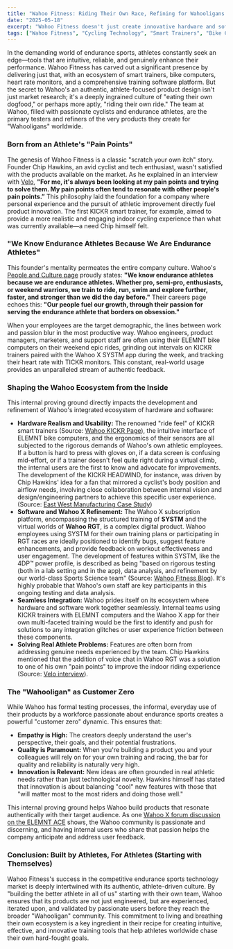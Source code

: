 ```yaml
---
title: "Wahoo Fitness: Riding Their Own Race, Refining for Wahooligans Everywhere"
date: "2025-05-18"
excerpt: "Wahoo Fitness doesn't just create innovative hardware and software for cyclists and endurance athletes; its own team of 'Wahooligans,' driven by a passion for performance, are the first and most critical users. This deep internal immersion in their own ecosystem—from KICKR trainers to ELEMNT computers and the Wahoo X platform—is fundamental to how they build better athletes, starting with themselves."
tags: ["Wahoo Fitness", "Cycling Technology", "Smart Trainers", "Bike Computers", "Wahoo KICKR", "Wahoo ELEMNT", "Wahoo X", "SYSTM", "RGT", "Product Development", "Dogfooding", "Company Culture", "Endurance Sports"]
---
```


In the demanding world of endurance sports, athletes constantly seek an edge—tools that are intuitive, reliable, and genuinely enhance their performance. Wahoo Fitness has carved out a significant presence by delivering just that, with an ecosystem of smart trainers, bike computers, heart rate monitors, and a comprehensive training software platform. But the secret to Wahoo's an authentic, athlete-focused product design isn't just market research; it's a deeply ingrained culture of "eating their own dogfood," or perhaps more aptly, "riding their own ride." The team at Wahoo, filled with passionate cyclists and endurance athletes, are the primary testers and refiners of the very products they create for "Wahooligans" worldwide.

### Born from an Athlete's "Pain Points"

The genesis of Wahoo Fitness is a classic "scratch your own itch" story. Founder Chip Hawkins, an avid cyclist and tech enthusiast, wasn't satisfied with the products available on the market. As he explained in an interview with [Velo](https://velo.outsideonline.com/road/road-culture/adapt-innovate-hunker-down-exclusive-interview-with-wahoo-ceo-chip-hawkins/), **"For me, it's always been looking at my pain points and trying to solve them. My pain points often tend to resonate with other people's pain points.”** This philosophy laid the foundation for a company where personal experience and the pursuit of athletic improvement directly fuel product innovation. The first KICKR smart trainer, for example, aimed to provide a more realistic and engaging indoor cycling experience than what was currently available—a need Chip himself felt.

### "We Know Endurance Athletes Because We Are Endurance Athletes"

This founder's mentality permeates the entire company culture. Wahoo's [People and Culture page](https://www.wahoofitness.com/people-and-culture) proudly states: **"We know endurance athletes because we are endurance athletes. Whether pro, semi-pro, enthusiasts, or weekend warriors, we train to ride, run, swim and explore further, faster, and stronger than we did the day before."** Their careers page echoes this: **"Our people fuel our growth, through their passion for serving the endurance athlete that borders on obsession."**

When your employees are the target demographic, the lines between work and passion blur in the most productive way. Wahoo engineers, product managers, marketers, and support staff are often using their ELEMNT bike computers on their weekend epic rides, grinding out intervals on KICKR trainers paired with the Wahoo X SYSTM app during the week, and tracking their heart rate with TICKR monitors. This constant, real-world usage provides an unparalleled stream of authentic feedback.

### Shaping the Wahoo Ecosystem from the Inside

This internal proving ground directly impacts the development and refinement of Wahoo's integrated ecosystem of hardware and software:

* **Hardware Realism and Usability:** The renowned "ride feel" of KICKR smart trainers (Source: [Wahoo KICKR Page](https://www.wahoofitness.com/devices/indoor-cycling/bike-trainers/kickr-buy)), the intuitive interface of ELEMNT bike computers, and the ergonomics of their sensors are all subjected to the rigorous demands of Wahoo's own athletic employees. If a button is hard to press with gloves on, if a data screen is confusing mid-effort, or if a trainer doesn't feel quite right during a virtual climb, the internal users are the first to know and advocate for improvements. The development of the KICKR HEADWIND, for instance, was driven by Chip Hawkins' idea for a fan that mirrored a cyclist's body position and airflow needs, involving close collaboration between internal vision and design/engineering partners to achieve this specific user experience. (Source: [East West Manufacturing Case Study](https://www.ewmfg.com/wp-content/uploads/2025/01/Wahoo-Case-Study.pdf))
* **Software and Wahoo X Refinement:** The Wahoo X subscription platform, encompassing the structured training of **SYSTM** and the virtual worlds of **Wahoo RGT**, is a complex digital product. Wahoo employees using SYSTM for their own training plans or participating in RGT races are ideally positioned to identify bugs, suggest feature enhancements, and provide feedback on workout effectiveness and user engagement. The development of features within SYSTM, like the 4DP™ power profile, is described as being "based on rigorous testing (both in a lab setting and in the app), data analysis, and refinement by our world-class Sports Science team" (Source: [Wahoo Fitness Blog](https://www.wahoofitness.com/blog/power-testing-what-when-and-why-do-them/)). It's highly probable that Wahoo's own staff are key participants in this ongoing testing and data analysis.
* **Seamless Integration:** Wahoo prides itself on its ecosystem where hardware and software work together seamlessly. Internal teams using KICKR trainers with ELEMNT computers and the Wahoo X app for their own multi-faceted training would be the first to identify and push for solutions to any integration glitches or user experience friction between these components.
* **Solving Real Athlete Problems:** Features are often born from addressing genuine needs experienced by the team. Chip Hawkins mentioned that the addition of voice chat in Wahoo RGT was a solution to one of his own "pain points" to improve the indoor riding experience (Source: [Velo interview](https://velo.outsideonline.com/road/road-culture/adapt-innovate-hunker-down-exclusive-interview-with-wahoo-ceo-chip-hawkins/)).

### The "Wahooligan" as Customer Zero

While Wahoo has formal testing processes, the informal, everyday use of their products by a workforce passionate about endurance sports creates a powerful "customer zero" dynamic. This ensures that:

* **Empathy is High:** The creators deeply understand the user's perspective, their goals, and their potential frustrations.
* **Quality is Paramount:** When you're building a product you and your colleagues will rely on for your own training and racing, the bar for quality and reliability is naturally very high.
* **Innovation is Relevant:** New ideas are often grounded in real athletic needs rather than just technological novelty. Hawkins himself has stated that innovation is about balancing "cool" new features with those that "will matter most to the most riders and doing those well."

This internal proving ground helps Wahoo build products that resonate authentically with their target audience. As one [Wahoo X forum discussion on the ELEMNT ACE](https://wahoox.forum.wahoofitness.com/t/dear-wahoo-please-go-back-to-your-roots-my-thoughts-on-the-ace-launch/26978) shows, the Wahoo community is passionate and discerning, and having internal users who share that passion helps the company anticipate and address user feedback.

### Conclusion: Built by Athletes, For Athletes (Starting with Themselves)

Wahoo Fitness's success in the competitive endurance sports technology market is deeply intertwined with its authentic, athlete-driven culture. By "building the better athlete in all of us" starting with their own team, Wahoo ensures that its products are not just engineered, but are experienced, iterated upon, and validated by passionate users before they reach the broader "Wahooligan" community. This commitment to living and breathing their own ecosystem is a key ingredient in their recipe for creating intuitive, effective, and innovative training tools that help athletes worldwide chase their own hard-fought goals.